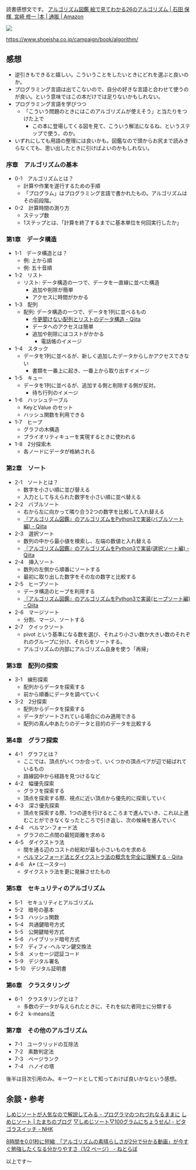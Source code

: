 読書感想文です。
[アルゴリズム図鑑 絵で見てわかる26のアルゴリズム | 石田 保輝, 宮崎 修一 |本 | 通販 | Amazon](https://www.amazon.co.jp/dp/4798149772)

![](https://images-fe.ssl-images-amazon.com/images/I/51Igz5EAVfL._SX218_BO1,204,203,200_QL40_ML2_.jpg)

https://www.shoeisha.co.jp/campaign/book/algorithm/


## 感想

- 逆引きもできると嬉しい。こういうことをしたいときにどれを選ぶと良いのか。
- プログラミング言語は出てこないので、自分の好きな言語と合わせて使うのが良い。という意味ではこの本だけでは足りないかもしれない。
- プログラミング言語を学びつつ
    - 「こういう問題のときにはこのアルゴリズムが使えそう」と当たりをつけた上で
        - この本に登場してくる図を見て、こういう解法になるね、というステップで使う、のか。
- いずれにしても用語の整理には良いかも。図鑑なので頭からお尻まで読みきらなくても、思い出したときに引けばよいのかもしれない。

### 序章　アルゴリズムの基本
- 0-1　アルゴリズムとは？
    - 計算や作業を遂行するための手順
    - 「プログラム」はプログラミング言語で書かれたもの。アルゴリズムはその前段階。
- 0-2　計算時間の測り方
    - ステップ数
    - 1ステップとは、「計算を終了するまでに基本単位を何回実行したか」

### 第1章　データ構造
- 1-1　データ構造とは？
    - 例: 上から順
    - 例: 五十音順
- 1-2　リスト
    - リスト: データ構造の一つで、データを一直線に並べた構造
        - 追加や削除が簡単
        - アクセスに時間がかかる
- 1-3　配列
    - 配列: データ構造の一つで、データを1列に並べるもの
        - [今更聞けない配列とリストのデータ構造 - Qiita](https://qiita.com/maimax/items/dcff7206b747bf726ad8)
        - データへのアクセスは簡単
        - 追加や削除にはコストがかかる
            - 電話帳のイメージ
- 1-4　スタック
    - データを1列に並べるが、新しく追加したデータからしかアクセスできない
        - 書類を一番上に起き、一番上から取り出すイメージ
- 1-5　キュー
    - データを1列に並べるが、追加する側と削除する側が反対。
        - 待ち行列のイメージ
- 1-6　ハッシュテーブル
    - KeyとValue のセット
    - ハッシュ関数を利用できる
- 1-7　ヒープ
    - グラフの木構造
    - プライオリティキューを実現するときに使われる
- 1-8　2分探索木
    - 各ノードにデータが格納される

### 第2章　ソート
- 2-1　ソートとは？
    - 数字を小さい順に並び替える
    - 入力として与えられた数字を小さい順に並べ替える
- 2-2　バブルソート
    - 右から左に向かって隣り合う2つの数字を比較して入れ替える
    - [『アルゴリズム図鑑』のアルゴリズムをPython3で実装(バブルソート編) - Qiita](https://qiita.com/smalltech/items/63d50803c83a31c6815e)
- 2-3　選択ソート
    - 数列の中から最小値を検索し、左端の数値と入れ替える
    - [『アルゴリズム図鑑』のアルゴリズムをPython3で実装(選択ソート編) - Qiita](https://qiita.com/smalltech/items/e54709bfdcf33e5f2bb8)
- 2-4　挿入ソート
    - 数列の左側から順番にソートする
    - 最初に取り出した数字をその左の数字と比較する
- 2-5　ヒープソート
    - データ構造のヒープを利用する
    - [『アルゴリズム図鑑』のアルゴリズムをPython3で実装(ヒープソート編) - Qiita](https://qiita.com/smalltech/items/af16d278d2f0c8491658)
- 2-6　マージソート
    - 分割、マージ、ソートする
- 2-7　クイックソート
    - pivot という基準になる数を選び、それより小さい数か大きい数のそれぞれのグループに分け、それらをソートする。
    - アルゴリズムの内部にアルゴリズム自身を使う「再帰」

### 第3章　配列の探索
- 3-1　線形探索
    - 配列からデータを探索する
    - 前から順番にデータを調べていく
- 3-2　2分探索
    - 配列からデータを探索する
    - データがソートされている場合にのみ適用できる
    - 配列の真ん中あたりのデータと目的のデータを比較する

### 第4章　グラフ探索
- 4-1　グラフとは？
    - ここでは、頂点がいくつか合って、いくつかの頂点ペアが辺で結ばれているもの
    - 路線図中から経路を見つけるなど
- 4-2　幅優先探索
    - グラフを探索する
    - 頂点を探索する際、視点に近い頂点から優先的に探索していく
- 4-3　深さ優先探索
    - 頂点を探索する際、1つの道を行けるところまで進んでいき、これ以上進むことができなくなったところで引き返し、次の候補を進んでいく
- 4-4　ベルマン-フォード法
    - グラフの二点間の最短距離を求める
- 4-5　ダイクストラ法
    - 間を通る辺のコストの総和が最も小さいものを求める
    - [ベルマンフォード法とダイクストラ法の概念を完全に理解する - Qiita](https://qiita.com/ko-ya346/items/359a3e03c5e20b04c573)
- 4-6　A* (エースター)
    - ダイクストラ法を更に発展させたもの

### 第5章　セキュリティのアルゴリズム
- 5-1　セキュリティとアルゴリズム
- 5-2　暗号の基本
- 5-3　ハッシュ関数
- 5-4　共通鍵暗号方式
- 5-5　公開鍵暗号方式
- 5-6　ハイブリッド暗号方式
- 5-7　ディフィ-ヘルマン鍵交換法
- 5-8　メッセージ認証コード
- 5-9　デジタル署名
- 5-10　デジタル証明書

### 第6章　クラスタリング
- 6-1　クラスタリングとは？
    - 多数のデータが与えられたときに、それを似た者同士に分類する
- 6-2　k-means法

### 第7章　その他のアルゴリズム
- 7-1　ユークリッドの互除法
- 7-2　素数判定法
- 7-3　ページランク
- 7-4　ハノイの塔


後半は目次引用のみ。キーワードとして知っておけば良いかなという感想。

## 余談・参考

[しめじソートが人気なので解説してみる - プログラマのつれづれなるままに](https://www.timbreofprogram.info/blog/archives/633)
[しめじソート | たまちのブログ](https://ameblo.jp/tamati17/entry-12699120974.html)
[▽しめじソート▽100グラムにちょうせん! - ピタゴラスイッチ - NHK](https://www.nhk.jp/p/pitagora/ts/WLQ76PGNW2/episode/te/VR78NG1KLW/)

[8時間を0.01秒に短縮　「アルゴリズムの素晴らしさが2分で分かる動画」が今すぐ勉強したくなる分かりやすさ（1/2 ページ） - ねとらぼ](https://nlab.itmedia.co.jp/nl/articles/2204/14/news034.html)



以上です～
